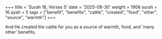 +++
title = 'Surah 16, Verses 5'
date = '2025-08-30'
weight = 1906
surah = 16
ayah = 5
tags = ["benefit", "benefits", "cattle", "created", "food", "other", "source", "warmth"]
+++

And He created the cattle for you as a source of warmth, food, and ˹many other˺ benefits.